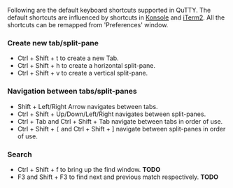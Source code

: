Following are the default keyboard shortcuts supported in QuTTY. The default shortcuts are influenced by shortcuts in [Konsole](http://konsole.kde.org/) and [iTerm2](http://www.iterm2.com/). All the shortcuts can be remapped from 'Preferences' window.

### Create new tab/split-pane ###
  * Ctrl + Shift + t to create a new Tab.
  * Ctrl + Shift + h to create a horizontal split-pane.
  * Ctrl + Shift + v to create a vertical split-pane.

### Navigation between tabs/split-panes ###
  * Shift + Left/Right Arrow navigates between tabs.
  * Ctrl + Shift + Up/Down/Left/Right navigates between split-panes.
  * Ctrl + Tab and Ctrl + Shift + Tab navigate between tabs in order of use.
  * Ctrl + Shift + `[` and Ctrl + Shift + ] navigate between split-panes in order of use.

### Search ###
  * Ctrl + Shift + f to bring up the find window. **TODO**
  * F3 and Shift + F3 to find next and previous match respectively. **TODO**